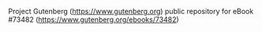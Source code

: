 Project Gutenberg (https://www.gutenberg.org) public repository for eBook #73482 (https://www.gutenberg.org/ebooks/73482)

